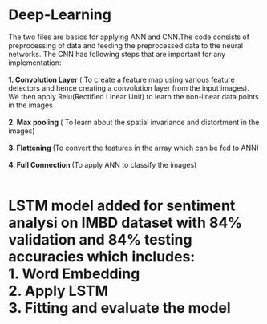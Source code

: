 # Deep-Learning
The two files are basics for applying ANN and CNN.The code consists of preprocessing of data and feeding the preprocessed data to the neural networks. The CNN has following steps that are important for any implementation:
<br><br><b>1. Convolution Layer</b> ( To create a feature map using various feature detectors and hence creating a convolution layer from the input images). We then apply Relu(Rectified Linear Unit) to learn the non-linear data points in the images
<br><br><b>2. Max pooling </b> ( To learn about the spatial invariance and distortment in the images)
<br><br><b>3. Flattening </b>(To convert the features in the array which can be fed to ANN)
<br><br><b>4. Full Connection </b>(To apply ANN to classify the images)<br>
<br>

<h1> LSTM model added for sentiment analysi on IMBD dataset with 84% validation and 84% testing accuracies which includes:
<br> 1. Word Embedding
<br> 2. Apply LSTM
<br> 3. Fitting and evaluate the model
